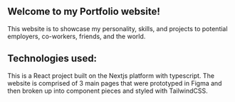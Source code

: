 ## Welcome to my Portfolio website!

This website is to showcase my personality, skills, and projects to potential employers, co-workers, friends, and the world.

## Technologies used:

This is a React project built on the Nextjs platform with typescript. The website is comprised of 3 main pages that were prototyped in Figma and then broken up into component pieces and styled with TailwindCSS.
